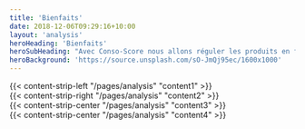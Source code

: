 ```yaml
---
title: 'Bienfaits'
date: 2018-12-06T09:29:16+10:00
layout: 'analysis'
heroHeading: 'Bienfaits'
heroSubHeading: "Avec Conso-Score nous allons réguler les produits en fonction de leur coût énergétique, prenez connaissance de ses bienfaits."
heroBackground: 'https://source.unsplash.com/sO-JmQj95ec/1600x1000'
---
```


<div>
{{< content-strip-left "/pages/analysis" "content1" >}}
</div>
<div>
{{< content-strip-right "/pages/analysis" "content2" >}}
</div>
<div>
{{< content-strip-center "/pages/analysis" "content3" >}}
</div>
<div>
{{< content-strip-center "/pages/analysis" "content4" >}}
</div>
